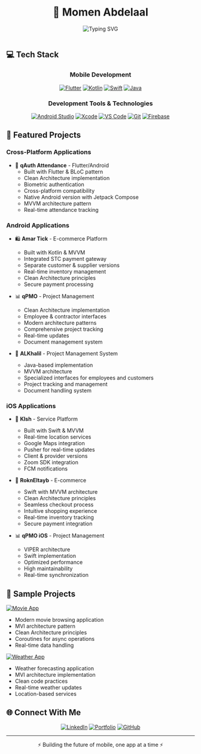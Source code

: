 # <div align="center">💫 Momen Abdelaal</div>

<div align="center">
  <img src="https://readme-typing-svg.demolab.com?font=Fira+Code&weight=600&size=22&duration=3000&pause=1000&color=0EA5E9&center=true&vCenter=true&width=435&lines=Senior+Mobile+Engineer;Flutter+%26+Native+Development;Building+Beautiful+Apps" alt="Typing SVG" />
</div>

<br/>


## 💻 Tech Stack

<div align="center">

### Mobile Development
[![Flutter](https://img.shields.io/badge/Flutter-%2302569B.svg?style=for-the-badge&logo=Flutter&logoColor=white&labelColor=0EA5E9)](https://flutter.dev)
[![Kotlin](https://img.shields.io/badge/Kotlin-%230095D5.svg?style=for-the-badge&logo=kotlin&logoColor=white&labelColor=0EA5E9)](https://kotlinlang.org)
[![Swift](https://img.shields.io/badge/Swift-%23FA7343.svg?style=for-the-badge&logo=swift&logoColor=white&labelColor=0EA5E9)](https://developer.apple.com/swift/)
[![Java](https://img.shields.io/badge/Java-%23ED8B00.svg?style=for-the-badge&logo=java&logoColor=white&labelColor=0EA5E9)](https://www.java.com)

### Development Tools & Technologies
[![Android Studio](https://img.shields.io/badge/Android%20Studio-3DDC84.svg?style=for-the-badge&logo=android-studio&logoColor=white&labelColor=0EA5E9)](https://developer.android.com/studio)
[![Xcode](https://img.shields.io/badge/Xcode-007ACC?style=for-the-badge&logo=Xcode&logoColor=white&labelColor=0EA5E9)](https://developer.apple.com/xcode/)
[![VS Code](https://img.shields.io/badge/VS%20Code-0078d7.svg?style=for-the-badge&logo=visual-studio-code&logoColor=white&labelColor=0EA5E9)](https://code.visualstudio.com)
[![Git](https://img.shields.io/badge/git-%23F05033.svg?style=for-the-badge&logo=git&logoColor=white&labelColor=0EA5E9)](https://git-scm.com)
[![Firebase](https://img.shields.io/badge/Firebase-FFCA28?style=for-the-badge&logo=firebase&logoColor=white&labelColor=0EA5E9)](https://firebase.google.com)

</div>

## 📱 Featured Projects

### Cross-Platform Applications
- 🔐 **qAuth Attendance** - Flutter/Android
  - Built with Flutter & BLoC pattern
  - Clean Architecture implementation
  - Biometric authentication
  - Cross-platform compatibility
  - Native Android version with Jetpack Compose
  - MVVM architecture pattern
  - Real-time attendance tracking

### Android Applications
- 🛍️ **Amar Tick** - E-commerce Platform
  - Built with Kotlin & MVVM
  - Integrated STC payment gateway
  - Separate customer & supplier versions
  - Real-time inventory management
  - Clean Architecture principles
  - Secure payment processing

- 📊 **qPMO** - Project Management
  - Clean Architecture implementation
  - Employee & contractor interfaces
  - Modern architecture patterns
  - Comprehensive project tracking
  - Real-time updates
  - Document management system

- 📱 **ALKhalil** - Project Management System
  - Java-based implementation
  - MVVM architecture
  - Specialized interfaces for employees and customers
  - Project tracking and management
  - Document handling system

### iOS Applications
- 🚗 **Klsh** - Service Platform
  - Built with Swift & MVVM
  - Real-time location services
  - Google Maps integration
  - Pusher for real-time updates
  - Client & provider versions
  - Zoom SDK integration
  - FCM notifications

- 🛒 **RoknEltayb** - E-commerce
  - Swift with MVVM architecture
  - Clean Architecture principles
  - Seamless checkout process
  - Intuitive shopping experience
  - Real-time inventory tracking
  - Secure payment integration

- 📊 **qPMO iOS** - Project Management
  - VIPER architecture
  - Swift implementation
  - Optimized performance
  - High maintainability
  - Real-time synchronization

## 🔬 Sample Projects

[![Movie App](https://img.shields.io/badge/Movie_App-MVI_Architecture-0EA5E9?style=for-the-badge&logo=github)](https://github.com/momenabdelaal/MoveMVIProject)
- Modern movie browsing application
- MVI architecture pattern
- Clean Architecture principles
- Coroutines for async operations
- Real-time data handling

[![Weather App](https://img.shields.io/badge/Weather_App-MVI_Pattern-0EA5E9?style=for-the-badge&logo=github)](https://github.com/momenabdelaal/Weather-MVI_Project)
- Weather forecasting application
- MVI architecture implementation
- Clean code practices
- Real-time weather updates
- Location-based services


## 🌐 Connect With Me

<div align="center">
  
[![LinkedIn](https://img.shields.io/badge/LinkedIn-%230077B5.svg?style=for-the-badge&logo=linkedin&logoColor=white&labelColor=0EA5E9)](https://www.linkedin.com/in/moamen-abdalaal-750813123)
[![Portfolio](https://img.shields.io/badge/Portfolio-%23000000.svg?style=for-the-badge&logo=firefox&logoColor=white&labelColor=0EA5E9)](https://momenabdelaal.github.io)
[![GitHub](https://img.shields.io/badge/GitHub-%23121011.svg?style=for-the-badge&logo=github&logoColor=white&labelColor=0EA5E9)](https://github.com/momenabdelaal)

</div>

---
<div align="center">⚡ Building the future of mobile, one app at a time ⚡</div>
